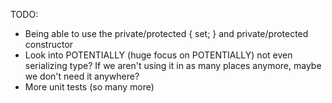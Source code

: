 TODO:

* Being able to use the private/protected { set; } and private/protected constructor
* Look into POTENTIALLY (huge focus on POTENTIALLY) not even serializing type? If we aren't using it in as many places anymore, maybe we don't need it anywhere?
* More unit tests (so many more)